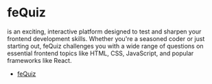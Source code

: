 # feQuiz 
is an exciting, interactive platform designed to test and sharpen your frontend development skills. Whether you're a seasoned coder or just starting out, feQuiz challenges you with a wide range of questions on essential frontend topics like HTML, CSS, JavaScript, and popular frameworks like React.

- [feQuiz](https://front-end-quiz-app.vercel.app)